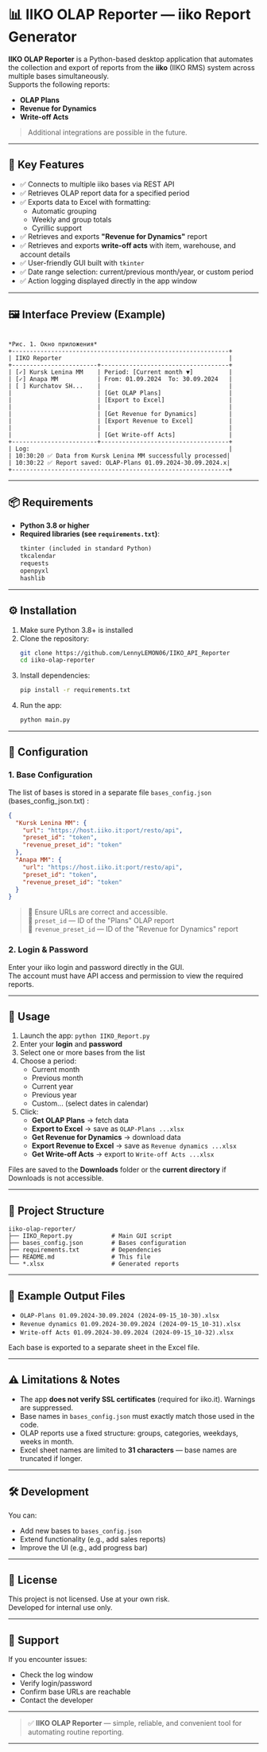# 📊 IIKO OLAP Reporter — iiko Report Generator

**IIKO OLAP Reporter** is a Python-based desktop application that automates the collection and export of reports from the **iiko** (IIKO RMS) system across multiple bases simultaneously.  
Supports the following reports:
- **OLAP Plans**
- **Revenue for Dynamics**
- **Write-off Acts**
> Additional integrations are possible in the future.
---

## 🚀 Key Features

- ✅ Connects to multiple iiko bases via REST API
- ✅ Retrieves OLAP report data for a specified period
- ✅ Exports data to Excel with formatting:
  - Automatic grouping
  - Weekly and group totals
  - Cyrillic support
- ✅ Retrieves and exports **"Revenue for Dynamics"** report
- ✅ Retrieves and exports **write-off acts** with item, warehouse, and account details
- ✅ User-friendly GUI built with `tkinter`
- ✅ Date range selection: current/previous month/year, or custom period
- ✅ Action logging displayed directly in the app window

---

## 🖼️ Interface Preview (Example)

```

*Рис. 1. Окно приложения*
+-------------------------------------------------------------+
| IIKO Reporter                                               |
+------------------------+------------------------------------+
| [✓] Kursk Lenina MM    | Period: [Current month ▼]          |
| [✓] Anapa MM           | From: 01.09.2024  To: 30.09.2024   |
| [ ] Kurchatov SH...    |                                    |
|                        | [Get OLAP Plans]                   |
|                        | [Export to Excel]                  |
|                        |                                    |
|                        | [Get Revenue for Dynamics]         |
|                        | [Export Revenue to Excel]          |
|                        |                                    |
|                        | [Get Write-off Acts]               |
+------------------------+------------------------------------+
| Log:                                                        |
| 10:30:20 ✅ Data from Kursk Lenina MM successfully processed|
| 10:30:22 ✅ Report saved: OLAP-Plans 01.09.2024-30.09.2024.x|
+-------------------------------------------------------------+
```

---

## 📦 Requirements

- **Python 3.8 or higher**
- **Required libraries (see `requirements.txt`)**:
  ```txt
  tkinter (included in standard Python)
  tkcalendar
  requests
  openpyxl
  hashlib
  ```

---

## ⚙️ Installation

1. Make sure Python 3.8+ is installed
2. Clone the repository:
   ```bash
   git clone https://github.com/LennyLEMON06/IIKO_API_Reporter
   cd iiko-olap-reporter
   ```
3. Install dependencies:
   ```bash
   pip install -r requirements.txt
   ```
4. Run the app:
   ```bash
   python main.py
   ```

---

## 🔧 Configuration

### 1. Base Configuration

The list of bases is stored in a separate file `bases_config.json` (bases_config_json.txt) :

```json
{
  "Kursk Lenina MM": {
    "url": "https://host.iiko.it:port/resto/api",
    "preset_id": "token",
    "revenue_preset_id": "token"
  },
  "Anapa MM": {
    "url": "https://host.iiko.it:port/resto/api",
    "preset_id": "token",
    "revenue_preset_id": "token"
  }
}
```

> 🔹 Ensure URLs are correct and accessible.  
> 🔹 `preset_id` — ID of the "Plans" OLAP report  
> 🔹 `revenue_preset_id` — ID of the "Revenue for Dynamics" report

### 2. Login & Password

Enter your iiko login and password directly in the GUI.  
The account must have API access and permission to view the required reports.

---

## 🧪 Usage

1. Launch the app: `python IIKO_Report.py`
2. Enter your **login** and **password**
3. Select one or more bases from the list
4. Choose a period:
   - Current month
   - Previous month
   - Current year
   - Previous year
   - Custom... (select dates in calendar)
5. Click:
   - **Get OLAP Plans** → fetch data
   - **Export to Excel** → save as `OLAP-Plans ...xlsx`
   - **Get Revenue for Dynamics** → download data
   - **Export Revenue to Excel** → save as `Revenue dynamics ...xlsx`
   - **Get Write-off Acts** → export to `Write-off Acts ...xlsx`

Files are saved to the **Downloads** folder or the **current directory** if Downloads is not accessible.

---

## 📁 Project Structure

```
iiko-olap-reporter/
├── IIKO_Report.py           # Main GUI script
├── bases_config.json        # Bases configuration
├── requirements.txt         # Dependencies
├── README.md                # This file
└── *.xlsx                   # Generated reports
```

---

## 📂 Example Output Files

- `OLAP-Plans 01.09.2024-30.09.2024 (2024-09-15_10-30).xlsx`
- `Revenue dynamics 01.09.2024-30.09.2024 (2024-09-15_10-31).xlsx`
- `Write-off Acts 01.09.2024-30.09.2024 (2024-09-15_10-32).xlsx`

Each base is exported to a separate sheet in the Excel file.

---

## ⚠️ Limitations & Notes

- The app **does not verify SSL certificates** (required for iiko.it). Warnings are suppressed.
- Base names in `bases_config.json` must exactly match those used in the code.
- OLAP reports use a fixed structure: groups, categories, weekdays, weeks in month.
- Excel sheet names are limited to **31 characters** — base names are truncated if longer.

---

## 🛠️ Development

You can:
- Add new bases to `bases_config.json`
- Extend functionality (e.g., add sales reports)
- Improve the UI (e.g., add progress bar)

---

## 📄 License

This project is not licensed. Use at your own risk.  
Developed for internal use only.

---

## 🙋 Support

If you encounter issues:
- Check the log window
- Verify login/password
- Confirm base URLs are reachable
- Contact the developer

---

> ✅ **IIKO OLAP Reporter** — simple, reliable, and convenient tool for automating routine reporting.

--- 
